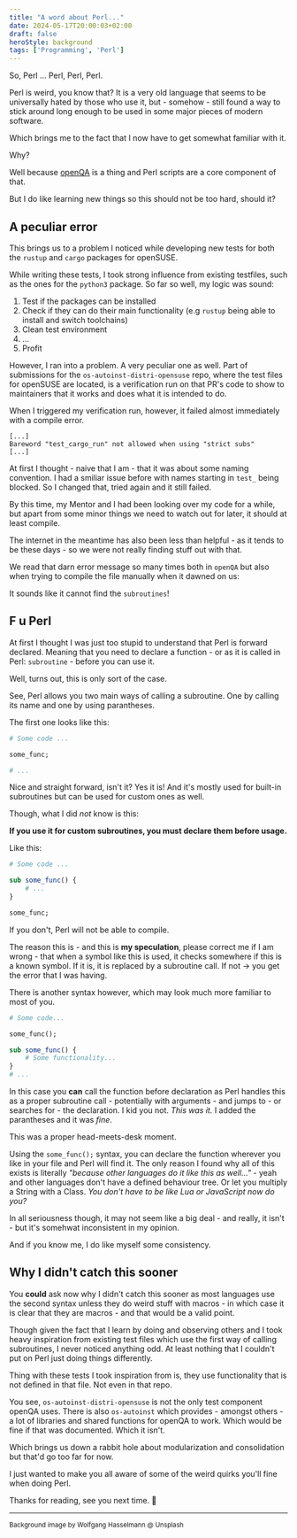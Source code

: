 ```yaml
---
title: "A word about Perl..."
date: 2024-05-17T20:00:03+02:00
draft: false
heroStyle: background
tags: ['Programming', 'Perl']
---
```


So, Perl ... Perl, Perl, Perl.

Perl is weird, you know that? It is a very old language that seems
to be universally hated by those who use it, but - somehow - still found
a way to stick around long enough to be used in some major pieces of modern
software.

Which brings me to the fact that I now have to get somewhat familiar with it.

Why?

Well because [openQA](https://openqa.opensuse.org) is a thing and Perl scripts
are a core component of that.

But I do like learning new things so this should not be too hard, should it?

## A peculiar error

This brings us to a problem I noticed while developing new tests for both
the `rustup` and `cargo` packages for openSUSE.

While writing these tests, I took strong influence from existing testfiles, such as
the ones for the `python3` package. So far so well, my logic was sound:

1. Test if the packages can be installed
2. Check if they can do their main functionality (e.g `rustup` being able to install and switch toolchains)
3. Clean test environment
4. ...
5. Profit

However, I ran into a problem. A very peculiar one as well.
Part of submissions for the `os-autoinst-distri-opensuse` repo, where the test files for openSUSE are located,
is a verification run on that PR's code to show to maintainers that it works and does what it is intended to do.

When I triggered my verification run, however, it failed almost immediately with a compile error.

```
[...]
Bareword "test_cargo_run" not allowed when using "strict subs"
[...]
```

At first I thought - naive that I am - that it was about some naming convention. I had a smiliar issue before with names starting in `test_` being
blocked. So I changed that, tried again and it still failed.

By this time, my Mentor and I had been looking over my code for a while, but apart from some minor things we need to watch out for later,
it should at least compile.

The internet in the meantime has also been less than helpful - as it tends to be these days - so we were not really finding stuff out with that.

We read that darn error message so many times both in `openQA` but also when trying to compile the file manually when it dawned on us:

It sounds like it cannot find the `subroutines`!

## F u Perl

At first I thought I was just too stupid to understand that Perl is forward declared. Meaning that you need to declare a function - 
or as it is called in Perl: `subroutine` - before you can use it.

Well, turns out, this is only sort of the case.

See, Perl allows you two main ways of calling a subroutine. One by calling its name and one by using parantheses.

The first one looks like this:

```perl
# Some code ...

some_func;

# ...
```

Nice and straight forward, isn't it? Yes it is! And it's mostly used for built-in subroutines but can be used for custom ones as well.

Though, what I did *not* know is this:

**If you use it for custom subroutines, you must declare them before usage.**

Like this:

```perl
# Some code ...

sub some_func() {
    # ...
}

some_func;
```

If you don't, Perl will not be able to compile.

The reason this is - and this is **my speculation**, please correct me if I am wrong - that when a symbol like this is used, it checks
somewhere if this is a known symbol. If it is, it is replaced by a subroutine call. If not -> you get the error that I was having.

There is another syntax however, which may look much more familiar to most of you.

```perl
# Some code...

some_func();

sub some_func() {
    # Some functionality...
}
# ...
```

In this case you **can** call the function before declaration as Perl handles this as a proper subroutine call - potentially with arguments - and
jumps to - or searches for - the declaration. I kid you not. *This was it.* I added the parantheses and it was *fine*.

This was a proper head-meets-desk moment.

Using the `some_func();` syntax, you can declare the function wherever you like in your file and Perl will find it. The only reason I found
why all of this exists is literally *"because other languages do it like this as well..."* - yeah and other languages don't have a defined behaviour tree. 
Or let you multiply a String with a Class. *You don't have to be like Lua or JavaScript now do you?*

In all seriousness though, it may not seem like a big deal - and really, it isn't - but it's somehwat inconsistent in my opinion.

And if you know me, I do like myself some consistency.

## Why I didn't catch this sooner

You **could** ask now why I didn't catch this sooner as most languages use the second syntax unless they do weird stuff with macros - in which case
it is clear that they are macros - and that would be a valid point.

Though given the fact that I learn by doing and observing others and I took heavy inspiration from existing test files which use the first way of calling
subroutines, I never noticed anything odd. At least nothing that I couldn't put on Perl just doing things differently.

Thing with these tests I took inspiration from is, they use functionality that is not defined in that file. Not even in that repo.

You see, `os-autoinst-distri-opensuse` is not the only test component openQA uses. There is also `os-autoinst` which provides - amongst others - 
a lot of libraries and shared functions for openQA to work. Which would be fine if that was documented. Which it isn't.

Which brings us down a rabbit hole about modularization and consolidation but that'd go too far for now.

I just wanted to make you all aware of some of the weird quirks you'll fine when doing Perl.

Thanks for reading, see you next time. :otter:

---

<small>
Background image by Wolfgang Hasselmann @ Unsplash
</small>
